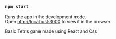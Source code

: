 
### `npm start`

Runs the app in the development mode.\
Open [http://localhost:3000](http://localhost:3000) to view it in the browser.

Basic Tetris game made using React and Css